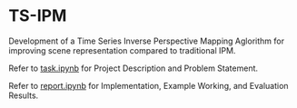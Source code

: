 # TS-IPM
Development of a Time Series Inverse Perspective Mapping Aglorithm for improving scene representation compared to traditional IPM.

Refer to [task.ipynb](task.ipynb) for Project Description and Problem Statement.

Refer to [report.ipynb](report.ipynb) for Implementation, Example Working, and Evaluation Results.

